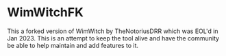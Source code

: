 # WimWitchFK  
This a forked version of WimWitch by TheNotoriusDRR which was EOL'd in Jan 2023. This is an attempt to keep the tool alive and have the community be able to help maintain and add features to it.
